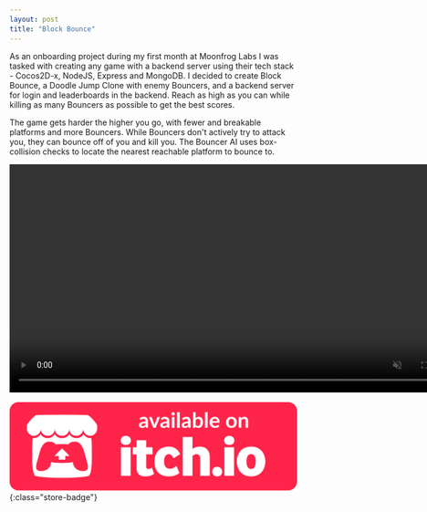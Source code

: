 ```yaml
---
layout: post
title: "Block Bounce"
---
```


As an onboarding project during my first month at Moonfrog Labs I was tasked with creating any game with a backend server using their tech stack - Cocos2D-x, NodeJS, Express and MongoDB. I decided to create Block Bounce, a Doodle Jump Clone with enemy Bouncers, and a backend server for login and leaderboards in the backend. Reach as high as you can while killing as many Bouncers as possible to get the best scores.

The game gets harder the higher you go, with fewer and breakable platforms and more Bouncers. While Bouncers don't actively try to attack you, they can bounce off of you and kill you. The Bouncer AI uses box-collision checks to locate the nearest reachable platform to bounce to.

<div class="center">
    <video autoplay muted loop class="post-video-tall" width="800">
        <source src="/assets/media/blockbounce_gameplay.mp4" type="video/mp4">
    </video>
</div>


[![itch.io Store Link](/assets/media/itch-store-badge.svg)](https://xsoodx.itch.io/block-bounce){:class="store-badge"}